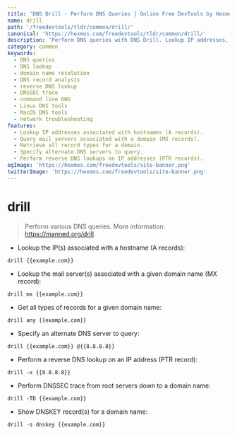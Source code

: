 ```yaml
---
title: 'DNS Drill - Perform DNS Queries | Online Free DevTools by Hexmos'
name: drill
path: '/freedevtools/tldr/common/drill/'
canonical: 'https://hexmos.com/freedevtools/tldr/common/drill/'
description: 'Perform DNS queries with DNS Drill. Lookup IP addresses, MX records, and more for any domain. Free online tool, no registration required.'
category: common
keywords:
  - DNS queries
  - DNS lookup
  - domain name resolution
  - DNS record analysis
  - reverse DNS lookup
  - DNSSEC trace
  - command line DNS
  - Linux DNS tools
  - MacOS DNS tools
  - network troubleshooting
features:
  - Lookup IP addresses associated with hostnames (A records).
  - Query mail servers associated with a domain (MX records).
  - Retrieve all record types for a domain.
  - Specify alternate DNS servers to query.
  - Perform reverse DNS lookups on IP addresses (PTR records).
ogImage: 'https://hexmos.com/freedevtools/site-banner.png'
twitterImage: 'https://hexmos.com/freedevtools/site-banner.png'
---
```


# drill

> Perform various DNS queries.
> More information: <https://manned.org/drill>.

- Lookup the IP(s) associated with a hostname (A records):

`drill {{example.com}}`

- Lookup the mail server(s) associated with a given domain name (MX record):

`drill mx {{example.com}}`

- Get all types of records for a given domain name:

`drill any {{example.com}}`

- Specify an alternate DNS server to query:

`drill {{example.com}} @{{8.8.8.8}}`

- Perform a reverse DNS lookup on an IP address (PTR record):

`drill -x {{8.8.8.8}}`

- Perform DNSSEC trace from root servers down to a domain name:

`drill -TD {{example.com}}`

- Show DNSKEY record(s) for a domain name:

`drill -s dnskey {{example.com}}`
